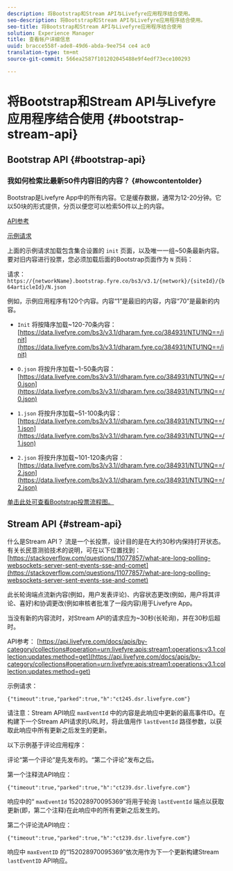 ```yaml
---
description: 将Bootstrap和Stream API与Livefyre应用程序结合使用。
seo-description: 将Bootstrap和Stream API与Livefyre应用程序结合使用。
seo-title: 将Bootstrap和Stream API与Livefyre应用程序结合使用
solution: Experience Manager
title: 查看帐户详细信息
uuid: bracce558f-ade8-49d6-abda-9ee754 ce4 ac0
translation-type: tm+mt
source-git-commit: 566ea2587f101202045488e9f4edf73ece100293

---
```



# 将Bootstrap和Stream API与Livefyre应用程序结合使用 {#bootstrap-stream-api}

## Bootstrap API {#bootstrap-api}

### 我如何检索比最新50件内容旧的内容？ {#howcontentolder}

Bootstrap是Livefyre App中的所有内容。它是缓存数据，通常为12-20分钟。它以50块的形式提供，分页以便您可以检索50件以上的内容。

[API参考](https://api.livefyre.com/docs/apis/by-category/collections#operation=urn:livefyre:apis:bootstrap:operations:bs3:v3.1:network:site:article:init:method=get)

[示例请求](https://data.livefyre.com/bs3/v3.1/dharam.fyre.co/384931/NTU1NQ==/init)

上面的示例请求加载包含集合设置的 `init` 页面，以及唯一一组~50条最新内容。要对旧内容进行投票，您必须加载后面的Bootstrap页面作为 `N` 页码：

请求： `https://{networkName}.bootstrap.fyre.co/bs3/v3.1/{network}/{siteId}/{b64articleId}/N.json`

例如，示例应用程序有120个内容。内容“1”是最旧的内容，内容“70”是最新的内容。

* `Init` 将按降序加载~120-70条内容： [https://data.livefyre.com/bs3/v3.1/dharam.fyre.co/384931/NTU1NQ==/init](https://data.livefyre.com/bs3/v3.1/dharam.fyre.co/384931/NTU1NQ==/init)

* `O.json` 将按升序加载~1-50条内容： [https://data.livefyre.com/bs3/v3.1//dharam.fyre.co/384931/NTU1NQ==/0.json](https://data.livefyre.com/bs3/v3.1//dharam.fyre.co/384931/NTU1NQ==/0.json)

* `1.json` 将按升序加载~51-100条内容： [https://data.livefyre.com/bs3/v3.1//dharam.fyre.co/384931/NTU1NQ==/1.json](https://data.livefyre.com/bs3/v3.1//dharam.fyre.co/384931/NTU1NQ==/1.json)

* `2.json` 将按升序加载~101-120条内容：[https://data.livefyre.com/bs3/v3.1//dharam.fyre.co/384931/NTU1NQ==/2.json](https://data.livefyre.com/bs3/v3.1//dharam.fyre.co/384931/NTU1NQ==/2.json)

[单击此处可查看Bootstrap投票流程图。](https://marketing-resource-help.s3.amazonaws.com/resources/help/en_US/livefyre/bootstrap-poll-flowchart.pdf)

## Stream API {#stream-api}

什么是Stream API？
流是一个长投票，设计目的是在大约30秒内保持打开状态。有关长民意测验技术的说明，可在以下位置找到： [https://stackoverflow.com/questions/11077857/what-are-long-polling-websockets-server-sent-events-sse-and-comet](https://stackoverflow.com/questions/11077857/what-are-long-polling-websockets-server-sent-events-sse-and-comet)

此长轮询端点流新内容(例如，用户发表评论)、内容状态更改(例如，用户将其评论、喜好)和协调更改(例如审核者批准了一段内容)用于Livefyre App。

当没有新的内容流时，对Stream API的请求应为~30秒(长轮询)，并在30秒后超时。

API参考： [https://api.livefyre.com/docs/apis/by-category/collections#operation=urn:livefyre:apis:stream1:operations:v3.1:collection:updates:method=get](https://api.livefyre.com/docs/apis/by-category/collections#operation=urn:livefyre:apis:stream1:operations:v3.1:collection:updates:method=get)

示例请求：

`{"timeout":true,"parked":true,"h":"ct245.dsr.livefyre.com"}`

请注意：Stream API响应 `maxEventId` 中的内容是此响应中更新的最高事件ID。在构建下一个Stream API请求的URL时，将此值用作 `lastEventId` 路径参数，以获取此响应中所有更新之后发生的更新。

以下示例基于评论应用程序：

评论“第一个评论”是先发布的。“第二个评论”发布之后。

第一个注释流API响应：

`{"timeout":true,"parked":true,"h":"ct239.dsr.livefyre.com"}`

响应中的“ `maxEventId` 152028970095369”将用于轮询 `lastEventId` 端点以获取更新(即，第二个注释)在此响应中的所有更新之后发生的。

第二个评论流API响应：

`{"timeout":true,"parked":true,"h":"ct239.dsr.livefyre.com"}`

响应中 `maxEventID` 的“152028970095369”依次用作为下一个更新构建Stream `lastEventID` API响应。